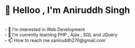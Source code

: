 <h1>👋 Helloo , I'm Aniruddh Singh</h1>
<br>
- 👀 I’m interested in Web Development
<br>
- 🌱 I’m currently learning PHP , Ajax , SQL and JQuery
<br>
- 📫 How to reach me saniruddh270@gmail.com



<!---
aniruddh007/aniruddh007 is a ✨ special ✨ repository because its `README.md` (this file) appears on your GitHub profile.
You can click the Preview link to take a look at your changes.
--->
